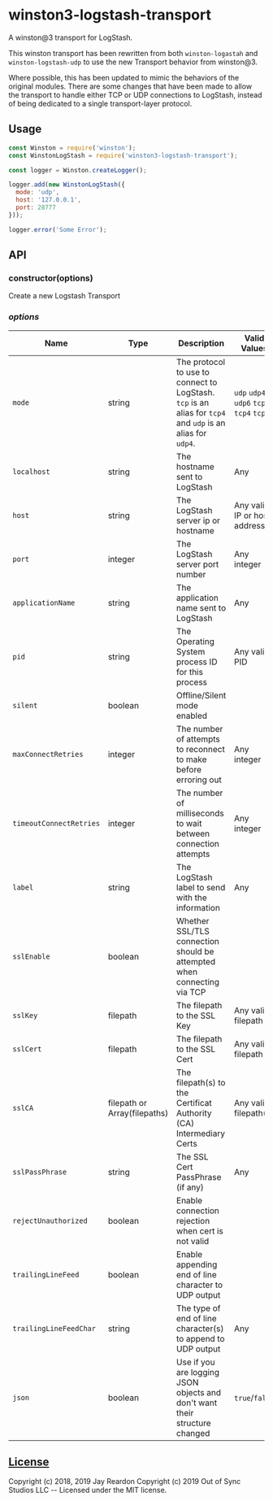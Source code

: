 # winston3-logstash-transport

A winston@3 transport for LogStash.

This winston transport has been rewritten from both `winston-logastah` and `winston-logstash-udp` to use the new Transport behavior from winston@3.

Where possible, this has been updated to mimic the behaviors of the original
modules. There are some changes that have been made to allow the transport to
handle either TCP or UDP connections to LogStash, instead of being dedicated to
a single transport-layer protocol.

## Usage

```js
const Winston = require('winston');
const WinstonLogStash = require('winston3-logstash-transport');

const logger = Winston.createLogger();

logger.add(new WinstonLogStash({
  mode: 'udp',
  host: '127.0.0.1',
  port: 28777
}));

logger.error('Some Error');
```

## API

### constructor(options)
Create a new Logstash Transport

### *options*
| Name | Type | Description | Valid Values | Default | TCP | UDP |
|------|------|-------------|--------------|---------|-----|-----|
| `mode` | string | The protocol to use to connect to LogStash. `tcp` is an alias for `tcp4` and `udp` is an alias for `udp4`. | `udp` `udp4` `udp6` `tcp` `tcp4` `tcp6` | `'udp4'` | ✔️ | ✔️ |
| `localhost` | string | The hostname sent to LogStash | Any | `os.hostname` | ✔️ | ✔️ |
| `host` | string | The LogStash server ip or hostname | Any valid IP or host address | `127.0.0.1` (ip4)<br/>`::0` (ip6) | ✔️ | ✔️ |
| `port` | integer | The LogStash server port number | Any integer | `28777` | ✔️ | ✔️ |
| `applicationName` | string | The application name sent to LogStash | Any | `process.title` | ✔️ | ✔️ |
| `pid` | string | The Operating System process ID for this process | Any valid PID | `process.pid` | ✔️ | ✔️ |
| `silent` | boolean | Offline/Silent mode enabled |  | `false` | ✔️ | ✔️ |
| `maxConnectRetries` | integer | The number of attempts to reconnect to make before erroring out | Any integer | `4` | ✔️ | ✔️ |
| `timeoutConnectRetries` | integer | The number of milliseconds to wait between connection attempts | Any integer | `100` | ✔️ | ✔️ |
| `label` | string | The LogStash label to send with the information | Any | `process.title` | ✔️ | ✔️ |
| `sslEnable` | boolean | Whether SSL/TLS connection should be attempted when connecting via TCP |  | `false` | ✔️ |  |
| `sslKey` | filepath | The filepath to the SSL Key | Any valid filepath | `''` | ✔️ |  |
| `sslCert` | filepath | The filepath to the SSL Cert | Any valid filepath | `''` | ✔️ |  |
| `sslCA` | filepath or Array(filepaths) | The filepath(s) to the Certificat Authority (CA) Intermediary Certs | Any valid filepath(s) | `''` | ✔️ |  |
| `sslPassPhrase` | string | The SSL Cert PassPhrase (if any) | Any | `''` | ✔️ |  |
| `rejectUnauthorized` | boolean | Enable connection rejection when cert is not valid |  | `false` | ✔️ |  |
| `trailingLineFeed` | boolean | Enable appending end of line character to UDP output |  | `false` |  | ✔️ |
| `trailingLineFeedChar` | string | The type of end of line character(s) to append to UDP output | Any | `os.EOL` |  | ✔️ |
| `json` | boolean | Use if you are logging JSON objects and don't want their structure changed | `true`/`false` | `false` | ✔️ | ✔️ |

## [License](#license)
<a name="license"></a>

Copyright (c) 2018, 2019 Jay Reardon
Copyright (c) 2019 Out of Sync Studios LLC -- Licensed under the MIT license.
